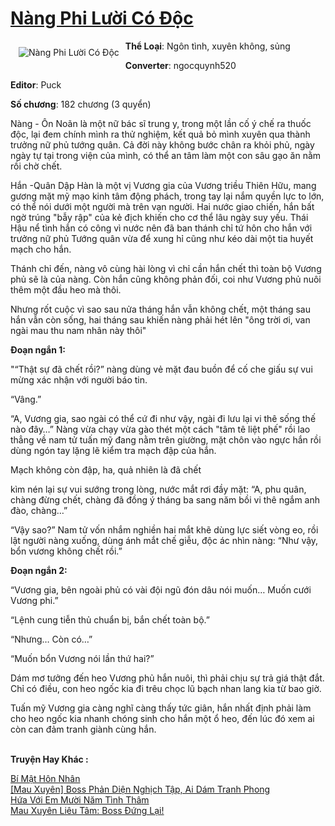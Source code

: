 <a href="https://utruyen.com/truyen/nang-phi-luoi-co-doc/15719/" title="Nàng Phi Lười Có Độc"><h1>Nàng Phi Lười Có Độc</h1></a><div style="display:table"><img align="right" style="float: left; padding: 10px;" src="https://utruyen.com/images/story/200x260/nang-phi-luoi-co-doc.jpg" alt="Nàng Phi Lười Có Độc"><b>Thể Loại</b>: Ngôn tình, xuyên không, sủng<p></p><b>Converter</b>: ngocquynh520<p></p><b>Editor</b>: Puck<p></p><b>Số chương</b>: 182 chương (3 quyển)<p></p>Nàng - Ôn Noãn là một nữ bác sĩ trung y, trong một lần cố ý chế ra thuốc độc, lại đem chính mình ra thử nghiệm, kết quả bỏ mình xuyên qua thành trưởng nữ phủ tướng quân. Cả đời này không bước chân ra khỏi phủ, ngày ngày tự tại trong viện của mình, có thể an tâm làm một con sâu gạo ăn nằm rồi chờ chết.<p></p>Hắn -Quân Dập Hàn là một vị Vương gia của Vương triều Thiên Hữu, mang gương mặt mỹ mạo kinh tâm động phách, trong tay lại nắm quyền lực to lớn, có thể nói dưới một người mà trên vạn người. Hai nước giao chiến, hắn bất ngờ trúng "bẫy rập" của kẻ địch khiến cho cơ thể lâu ngày suy yếu. Thái Hậu nể tình hắn có công vì nước nên đã ban thánh chỉ tứ hôn cho hắn với trưởng nữ phủ Tướng quân vừa để xung hỉ cũng như kéo dài một tia huyết mạch cho hắn.<p></p>Thánh chỉ đến, nàng vô cùng hài lòng vì chỉ cần hắn chết thì toàn bộ Vương phủ sẽ là của nàng. Còn hắn cũng không phản đối, coi như Vương phủ nuôi thêm một đầu heo mà thôi.<p></p>Nhưng rốt cuộc vì sao sau nửa tháng hắn vẫn không chết, một tháng sau hắn vẫn còn sống, hai tháng sau khiến nàng phải hét lên "ông trời ơi, van ngài mau thu nam nhân này thôi"<p></p><b>Đoạn ngắn 1:<p></p></b><p></p>"“Thật sự đã chết rồi?” nàng dùng vẻ mặt đau buồn để cố che giấu sự vui mừng xác nhận với người báo tin.<p></p>“Vâng.”<p></p>“A, Vương gia, sao ngài có thể cứ đi như vậy, ngài đi lưu lại vi thê sống thế nào đây…” Nàng vừa chạy vừa gào thét một cách "tâm tê liệt phế" rồi lao thẳng về nam tử tuấn mỹ đang nằm trên giường, mặt chôn vào ngực hắn rồi dùng ngón tay lặng lẽ kiểm tra mạch đập của hắn.<p></p>Mạch không còn đập, ha, quả nhiên là đã chết<p></p>kìm nén lại sự vui sướng trong lòng, nước mắt rơi đầy mặt: “A, phu quân, chàng đừng chết, chàng đã đồng ý tháng ba sang năm bồi vi thê ngắm anh đào, chàng…”<p></p>“Vậy sao?” Nam tử vốn nhắm nghiền hai mắt khẽ dùng lực siết vòng eo, rồi lật người nàng xuống, dùng ánh mắt chế giễu, độc ác nhìn nàng: “Như vậy, bổn vương không chết rồi.”<p></p><b>Đoạn ngắn 2:</b><p></p>“Vương gia, bên ngoài phủ có vài đội ngũ đón dâu nói muốn… Muốn cưới Vương phi.”<p></p>“Lệnh cung tiễn thủ chuẩn bị, bắn chết toàn bộ.”<p></p>“Nhưng… Còn có…”<p></p>“Muốn bổn Vương nói lần thứ hai?”<p></p>Dám mơ tưởng đến heo Vương phủ hắn nuôi, thì phải chịu sự trả giá thật đắt. Chỉ có điều, con heo ngốc kia đi trêu chọc lũ bạch nhan lang kia từ bao giờ.<p></p>Tuấn mỹ Vương gia càng nghĩ càng thấy tức giân, hắn nhất định phải làm cho heo ngốc kia nhanh chóng sinh cho hắn một ổ heo, đến lúc đó xem ai còn can đảm tranh giành cùng hắn.</div><p><br><b>Truyện Hay Khác :</b></p><a href="https://utruyen.com/truyen/bi-mat-hon-nhan/18704/" alt="Bí Mật Hôn Nhân">Bí Mật Hôn Nhân</a><br/><a href="https://truyenngontinhay.wordpress.com/2019/10/03/mau-xuyen-boss-phan-dien-nghich-tap-ai-dam-tranh-phong/" alt="[Mau Xuyên] Boss Phản Diện Nghịch Tập, Ai Dám Tranh Phong">[Mau Xuyên] Boss Phản Diện Nghịch Tập, Ai Dám Tranh Phong</a><br/><a href="https://github.com/quanluxury/ngontinhhot/tree/master/truyenhay/19100/" alt="Hứa Với Em Mười Năm Tình Thâm">Hứa Với Em Mười Năm Tình Thâm</a><br/><a href="https://www.flickr.com/photos/184340401@N07/48818768283/" alt="Mau Xuyên Liêu Tâm: Boss Đứng Lại!">Mau Xuyên Liêu Tâm: Boss Đứng Lại!</a><br/>